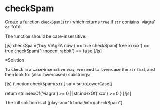 
# checkSpam 

Create a function `checkSpam(str)` which returns `true` if `str` contains 'viagra' or 'XXX'.

The function should be case-insensitive:

[js]
checkSpam('buy ViAgRA now') == true
checkSpam('free xxxxx') == true
checkSpam("innocent rabbit") == false
[/js]



=Solution

To check in a case-insensitive way, we need to lowercase the `str` first, and then look for (also lowercased) substrings:

[js]
function checkSpam(str) {
  str = str.toLowerCase()
       
  return str.indexOf('viagra') >= 0 || str.indexOf('xxx') >= 0
}
[/js]

The full solution is at [play src="tutorial/intro/checkSpam"].


